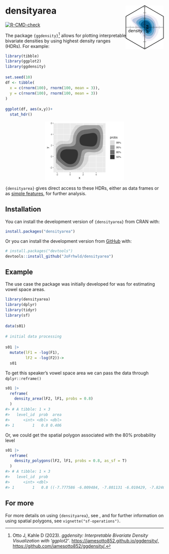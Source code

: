 
<!-- README.md is generated from README.Rmd. Please edit that file -->

# densityarea <a href="https://jofrhwld.github.io/densityarea/"><img src="man/figures/logo.svg" align="right" height="139" alt="densityarea website" /></a>

<!-- badges: start -->

[![R-CMD-check](https://github.com/JoFrhwld/densityarea/actions/workflows/R-CMD-check.yaml/badge.svg)](https://github.com/JoFrhwld/densityarea/actions/workflows/R-CMD-check.yaml)
<!-- badges: end -->

The package `{ggdensity}`[^1] allows for plotting interpretable
bivariate densities by using highest density ranges (HDRs). For example:

``` r
library(tibble)
library(ggplot2)
library(ggdensity)

set.seed(10)
df <- tibble(
  x = c(rnorm(100), rnorm(100, mean = 3)),
  y = c(rnorm(100), rnorm(100, mean = 3))
)

ggplot(df, aes(x,y))+
  stat_hdr()
```

<img src="man/figures/README-unnamed-chunk-2-1.png" width="50%" style="display: block; margin: auto;" />

`{densityarea}` gives direct access to these HDRs, either as data frames
or as [simple features](https://r-spatial.github.io/sf/), for further
analysis.

## Installation

You can install the development version of `{densityarea}` from CRAN
with:

``` r
install.packages("densityarea")
```

Or you can install the development version from
[GitHub](https://github.com/) with:

``` r
# install.packages("devtools")
devtools::install_github("JoFrhwld/densityarea")
```

## Example

The use case the package was initially developed for was for estimating
vowel space areas.

``` r
library(densityarea)
library(dplyr)
library(tidyr)
library(sf)

data(s01)

# initial data processing

s01 |> 
  mutate(lF1 = -log(F1),
         lF2 = -log(F2))->
  s01
```

To get this speaker’s vowel space area we can pass the data through
`dplyr::reframe()`

``` r
s01 |> 
  reframe(
    density_area(lF2, lF1, probs = 0.8)
  )
#> # A tibble: 1 × 3
#>   level_id  prob  area
#>      <int> <dbl> <dbl>
#> 1        1   0.8 0.406
```

Or, we could get the spatial polygon associated with the 80% probability
level

``` r
s01 |> 
  reframe(
    density_polygons(lF2, lF1, probs = 0.8, as_sf = T)
  )
#> # A tibble: 1 × 3
#>   level_id  prob                                                        geometry
#>      <int> <dbl>                                                       <POLYGON>
#> 1        1   0.8 ((-7.777586 -6.009484, -7.801131 -6.010429, -7.824676 -6.01700…
```

## For more

For more details on using `{densityarea}`, see , and for further
information on using spatial polygons, see `vignette("sf-operations")`.

[^1]: Otto J, Kahle D (2023). *ggdensity: Interpretable Bivariate
    Density Visualization with ‘ggplot2’*.
    <https://jamesotto852.github.io/ggdensity/,>
    <https://github.com/jamesotto852/ggdensity/.>
